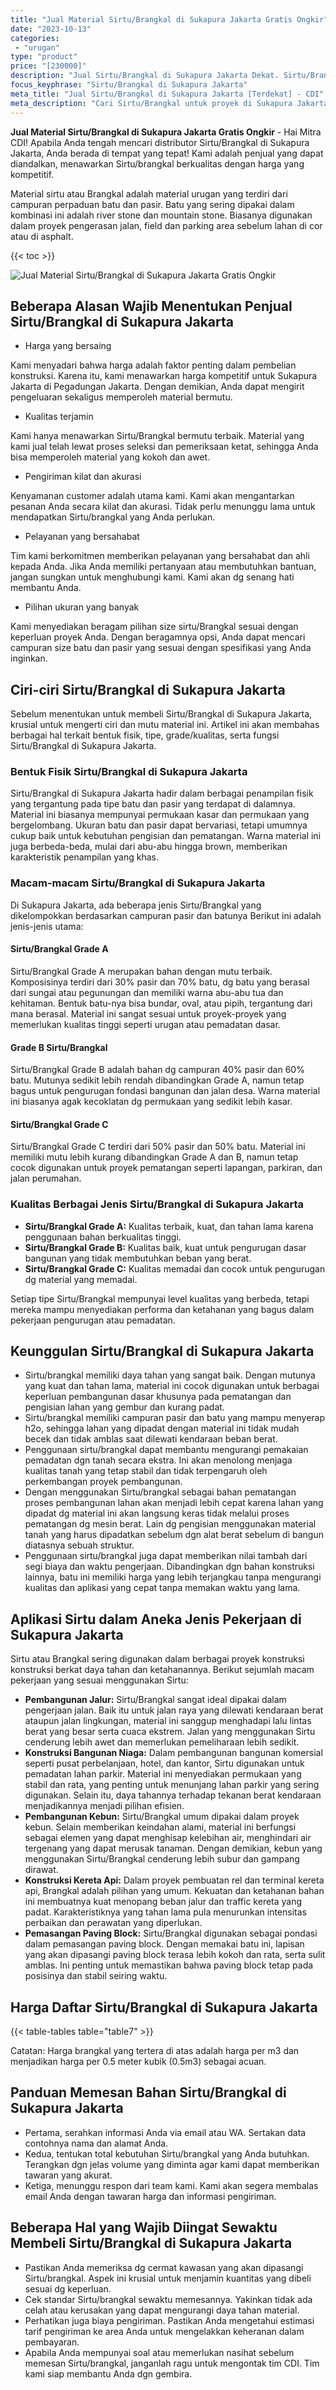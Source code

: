 ```yaml
---
title: "Jual Material Sirtu/Brangkal di Sukapura Jakarta Gratis Ongkir"
date: "2023-10-13"
categories:
 - "urugan"
type: "product"
price: "[230000]"
description: "Jual Sirtu/Brangkal di Sukapura Jakarta Dekat. Sirtu/Brangkal ini sering digunakan dalam proyek konstruksi sebagai material pengurukan yang padat dan tahan lama. Hubungi kami untuk informasi lebih lanjut."
focus_keyphrase: "Sirtu/Brangkal di Sukapura Jakarta"
meta_title: "Jual Sirtu/Brangkal di Sukapura Jakarta [Terdekat] - CDI"
meta_description: "Cari Sirtu/Brangkal untuk proyek di Sukapura Jakarta? Kami menyediakan Sirtu/Brangkal berkualitas untuk bahan urukan. Dapatkan penawaran terbaik sekarang."
---
```


**Jual Material Sirtu/Brangkal di Sukapura Jakarta Gratis Ongkir** - Hai Mitra CDI! Apabila Anda tengah mencari distributor Sirtu/Brangkal di Sukapura Jakarta, Anda berada di tempat yang tepat! Kami adalah penjual yang dapat diandalkan, menawarkan Sirtu/brangkal berkualitas dengan harga yang kompetitif.

Material sirtu atau Brangkal adalah material urugan yang terdiri dari campuran perpaduan batu dan pasir. Batu yang sering dipakai dalam kombinasi ini adalah river stone dan mountain stone. Biasanya digunakan dalam proyek pengerasan jalan, field dan parking area sebelum lahan di cor atau di asphalt.

{{< toc >}}

![Jual Material Sirtu/Brangkal di Sukapura Jakarta Gratis Ongkir](/images/urugan/sirtu-urug-21.jpg)

## Beberapa Alasan Wajib Menentukan Penjual Sirtu/Brangkal di Sukapura Jakarta

*   Harga yang bersaing

Kami menyadari bahwa harga adalah faktor penting dalam pembelian konstruksi. Karena itu, kami menawarkan harga kompetitif untuk Sukapura Jakarta di Pegadungan Jakarta. Dengan demikian, Anda dapat mengirit pengeluaran sekaligus memperoleh material bermutu.
*   Kualitas terjamin

Kami hanya menawarkan Sirtu/Brangkal bermutu terbaik. Material yang kami jual telah lewat proses seleksi dan pemeriksaan ketat, sehingga Anda bisa memperoleh material yang kokoh dan awet.
*   Pengiriman kilat dan akurasi

Kenyamanan customer adalah utama kami. Kami akan mengantarkan pesanan Anda secara kilat dan akurasi. Tidak perlu menunggu lama untuk mendapatkan Sirtu/brangkal yang Anda perlukan.
*   Pelayanan yang bersahabat

Tim kami berkomitmen memberikan pelayanan yang bersahabat dan ahli kepada Anda. Jika Anda memiliki pertanyaan atau membutuhkan bantuan, jangan sungkan untuk menghubungi kami. Kami akan dg senang hati membantu Anda.
*   Pilihan ukuran yang banyak

Kami menyediakan beragam pilihan size sirtu/Brangkal sesuai dengan keperluan proyek Anda. Dengan beragamnya opsi, Anda dapat mencari campuran size batu dan pasir yang sesuai dengan spesifikasi yang Anda inginkan.

## Ciri-ciri Sirtu/Brangkal di Sukapura Jakarta

Sebelum menentukan untuk membeli Sirtu/Brangkal di Sukapura Jakarta, krusial untuk mengerti ciri dan mutu material ini. Artikel ini akan membahas berbagai hal terkait bentuk fisik, tipe, grade/kualitas, serta fungsi Sirtu/Brangkal di Sukapura Jakarta.

### Bentuk Fisik Sirtu/Brangkal di Sukapura Jakarta

Sirtu/Brangkal di Sukapura Jakarta hadir dalam berbagai penampilan fisik yang tergantung pada tipe batu dan pasir yang terdapat di dalamnya. Material ini biasanya mempunyai permukaan kasar dan permukaan yang bergelombang. Ukuran batu dan pasir dapat bervariasi, tetapi umumnya cukup baik untuk kebutuhan pengisian dan pematangan. Warna material ini juga berbeda-beda, mulai dari abu-abu hingga brown, memberikan karakteristik penampilan yang khas.

### Macam-macam Sirtu/Brangkal di Sukapura Jakarta

Di Sukapura Jakarta, ada beberapa jenis Sirtu/Brangkal yang dikelompokkan berdasarkan campuran pasir dan batunya Berikut ini adalah jenis-jenis utama:

#### Sirtu/Brangkal Grade A

Sirtu/Brangkal Grade A merupakan bahan dengan mutu terbaik. Komposisinya terdiri dari 30% pasir dan 70% batu, dg batu yang berasal dari sungai atau pegunungan dan memiliki warna abu-abu tua dan kehitaman. Bentuk batu-nya bisa bundar, oval, atau pipih, tergantung dari mana berasal. Material ini sangat sesuai untuk proyek-proyek yang memerlukan kualitas tinggi seperti urugan atau pemadatan dasar.

#### Grade B Sirtu/Brangkal

Sirtu/Brangkal Grade B adalah bahan dg campuran 40% pasir dan 60% batu. Mutunya sedikit lebih rendah dibandingkan Grade A, namun tetap bagus untuk pengurugan fondasi bangunan dan jalan desa. Warna material ini biasanya agak kecoklatan dg permukaan yang sedikit lebih kasar.

#### Sirtu/Brangkal Grade C

Sirtu/Brangkal Grade C terdiri dari 50% pasir dan 50% batu. Material ini memiliki mutu lebih kurang dibandingkan Grade A dan B, namun tetap cocok digunakan untuk proyek pematangan seperti lapangan, parkiran, dan jalan perumahan.

### Kualitas Berbagai Jenis Sirtu/Brangkal di Sukapura Jakarta

*   **Sirtu/Brangkal Grade A:** Kualitas terbaik, kuat, dan tahan lama karena penggunaan bahan berkualitas tinggi.
*   **Sirtu/Brangkal Grade B:** Kualitas baik, kuat untuk pengurugan dasar bangunan yang tidak membutuhkan beban yang berat.
*   **Sirtu/Brangkal Grade C:** Kualitas memadai dan cocok untuk pengurugan dg material yang memadai.

Setiap tipe Sirtu/Brangkal mempunyai level kualitas yang berbeda, tetapi mereka mampu menyediakan performa dan ketahanan yang bagus dalam pekerjaan pengurugan atau pemadatan.

## Keunggulan Sirtu/Brangkal di Sukapura Jakarta

*   Sirtu/brangkal memiliki daya tahan yang sangat baik. Dengan mutunya yang kuat dan tahan lama, material ini cocok digunakan untuk berbagai keperluan pembangunan dasar khusunya pada pematangan dan pengisian lahan yang gembur dan kurang padat.
*   Sirtu/brangkal memiliki campuran pasir dan batu yang mampu menyerap h2o, sehingga lahan yang dipadat dengan material ini tidak mudah becek dan tidak amblas saat dilewati kendaraan beban berat.
*   Penggunaan sirtu/brangkal dapat membantu mengurangi pemakaian pemadatan dgn tanah secara ekstra. Ini akan menolong menjaga kualitas tanah yang tetap stabil dan tidak terpengaruh oleh perkembangan proyek pembangunan.
*   Dengan menggunakan Sirtu/brangkal sebagai bahan pematangan proses pembangunan lahan akan menjadi lebih cepat karena lahan yang dipadat dg material ini akan langsung keras tidak melalui proses pematangan dg mesin berat. Lain dg pengisian menggunakan material tanah yang harus dipadatkan sebelum dgn alat berat sebelum di bangun diatasnya sebuah struktur.
*   Penggunaan sirtu/brangkal juga dapat memberikan nilai tambah dari segi biaya dan waktu pengerjaan. Dibandingkan dgn bahan konstruksi lainnya, batu ini memiliki harga yang lebih terjangkau tanpa mengurangi kualitas dan aplikasi yang cepat tanpa memakan waktu yang lama.

## Aplikasi Sirtu dalam Aneka Jenis Pekerjaan di Sukapura Jakarta

Sirtu atau Brangkal sering digunakan dalam berbagai proyek konstruksi konstruksi berkat daya tahan dan ketahanannya. Berikut sejumlah macam pekerjaan yang sesuai menggunakan Sirtu:

*   **Pembangunan Jalur:** Sirtu/Brangkal sangat ideal dipakai dalam pengerjaan jalan. Baik itu untuk jalan raya yang dilewati kendaraan berat ataupun jalan lingkungan, material ini sanggup menghadapi lalu lintas berat yang besar serta cuaca ekstrem. Jalan yang menggunakan Sirtu cenderung lebih awet dan memerlukan pemeliharaan lebih sedikit.
*   **Konstruksi Bangunan Niaga:** Dalam pembangunan bangunan komersial seperti pusat perbelanjaan, hotel, dan kantor, Sirtu digunakan untuk pemadatan lahan parkir. Material ini menyediakan permukaan yang stabil dan rata, yang penting untuk menunjang lahan parkir yang sering digunakan. Selain itu, daya tahannya terhadap tekanan berat kendaraan menjadikannya menjadi pilihan efisien.
*   **Pembangunan Kebun:** Sirtu/Brangkal umum dipakai dalam proyek kebun. Selain memberikan keindahan alami, material ini berfungsi sebagai elemen yang dapat menghisap kelebihan air, menghindari air tergenang yang dapat merusak tanaman. Dengan demikian, kebun yang menggunakan Sirtu/Brangkal cenderung lebih subur dan gampang dirawat.
*   **Konstruksi Kereta Api:** Dalam proyek pembuatan rel dan terminal kereta api, Brangkal adalah pilihan yang umum. Kekuatan dan ketahanan bahan ini membuatnya kuat menopang beban jalur dan traffic kereta yang padat. Karakteristiknya yang tahan lama pula menurunkan intensitas perbaikan dan perawatan yang diperlukan.
*   **Pemasangan Paving Block:** Sirtu/Brangkal digunakan sebagai pondasi dalam pemasangan paving block. Dengan memakai batu ini, lapisan yang akan dipasangi paving block terasa lebih kokoh dan rata, serta sulit amblas. Ini penting untuk memastikan bahwa paving block tetap pada posisinya dan stabil seiring waktu.

## Harga Daftar Sirtu/Brangkal di Sukapura Jakarta

{{< table-tables table="table7" >}}

Catatan: Harga brangkal yang tertera di atas adalah harga per m3 dan menjadikan harga per 0.5 meter kubik (0.5m3) sebagai acuan.

## Panduan Memesan Bahan Sirtu/Brangkal di Sukapura Jakarta

*   Pertama, serahkan informasi Anda via email atau WA. Sertakan data contohnya nama dan alamat Anda.
*   Kedua, tentukan total kebutuhan Sirtu/brangkal yang Anda butuhkan. Terangkan dgn jelas volume yang diminta agar kami dapat memberikan tawaran yang akurat.
*   Ketiga, menunggu respon dari team kami. Kami akan segera membalas email Anda dengan tawaran harga dan informasi pengiriman.

## Beberapa Hal yang Wajib Diingat Sewaktu Membeli Sirtu/Brangkal di Sukapura Jakarta

*   Pastikan Anda memeriksa dg cermat kawasan yang akan dipasangi Sirtu/brangkal. Aspek ini krusial untuk menjamin kuantitas yang dibeli sesuai dg keperluan.
*   Cek standar Sirtu/brangkal sewaktu memesannya. Yakinkan tidak ada celah atau kerusakan yang dapat mengurangi daya tahan material.
*   Perhatikan juga biaya pengiriman. Pastikan Anda mengetahui estimasi tarif pengiriman ke area Anda untuk mengelakkan keheranan dalam pembayaran.
*   Apabila Anda mempunyai soal atau memerlukan nasihat sebelum memesan Sirtu/brangkal, janganlah ragu untuk mengontak tim CDI. Tim kami siap membantu Anda dgn gembira.